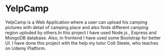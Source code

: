 # YelpCamp
YelpCamp is a Web Application where a user can upload his camping pictures with detail of camping place and also finds different camping region uploded by others.In this project I have used Node.js , Express and MongoDB database. Also, in frontend I have used some Bootstrap for better UI.
          I have done this project with the help my tutor Colt Steele, who teaches on Udemy Platform.
